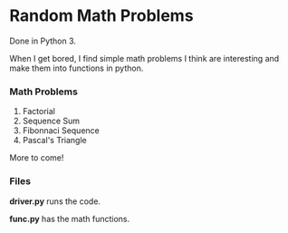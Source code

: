 # Random Math Problems 

Done in Python 3.

When I get bored, I find simple math problems I think are interesting and make them into functions in python.

### Math Problems 
1. Factorial
2. Sequence Sum
3. Fibonnaci Sequence
4. Pascal's Triangle

More to come!

### Files
**driver.py** runs the code.

**func.py** has the math functions.
